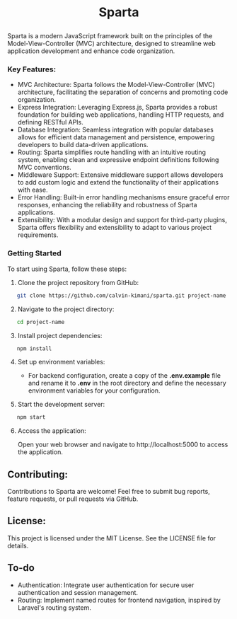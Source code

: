 # <p align="center">Sparta</p>

Sparta is a modern JavaScript framework built on the principles of the Model-View-Controller (MVC) architecture, designed to streamline web application development and enhance code organization.

### Key Features:
- MVC Architecture: Sparta follows the Model-View-Controller (MVC) architecture, facilitating the separation of concerns and promoting code organization.
- Express Integration: Leveraging Express.js, Sparta provides a robust foundation for building web applications, handling HTTP requests, and defining RESTful APIs.
- Database Integration: Seamless integration with popular databases allows for efficient data management and persistence, empowering developers to build data-driven applications.
- Routing: Sparta simplifies route handling with an intuitive routing system, enabling clean and expressive endpoint definitions following MVC conventions.
- Middleware Support: Extensive middleware support allows developers to add custom logic and extend the functionality of their applications with ease.
- Error Handling: Built-in error handling mechanisms ensure graceful error responses, enhancing the reliability and robustness of Sparta applications.
- Extensibility: With a modular design and support for third-party plugins, Sparta offers flexibility and extensibility to adapt to various project requirements.

### Getting Started

To start using Sparta, follow these steps:

1. Clone the project repository from GitHub:
```bash
   git clone https://github.com/calvin-kimani/sparta.git project-name
```

2. Navigate to the project directory:
```bash
   cd project-name
```

3. Install project dependencies:
```bash
   npm install
```

4. Set up environment variables:

   - For backend configuration, create a copy of the **.env.example** file and rename it to  **.env** in the root directory and define the necessary environment variables for your configuration.

5. Start the development server:
```bash
   npm start
```

6. Access the application:

   Open your web browser and navigate to http://localhost:5000 to access the application.

## Contributing:

Contributions to Sparta are welcome! Feel free to submit bug reports, feature requests, or pull requests via GitHub.

## License:

This project is licensed under the MIT License. See the LICENSE file for details.

## To-do
- Authentication: Integrate user authentication for secure user authentication and session management.
- Routing: Implement named routes for frontend navigation, inspired by Laravel's routing system.
